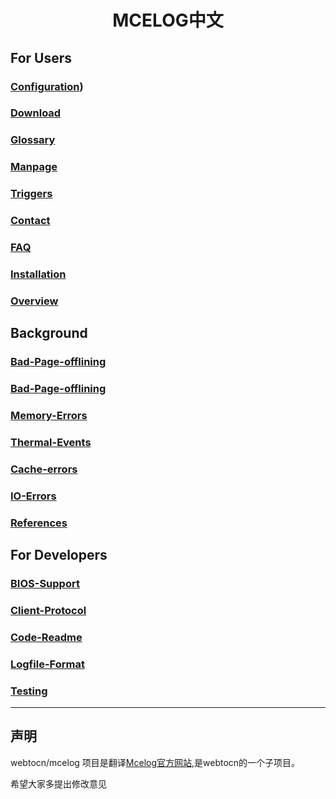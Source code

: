 # <center> MCELOG中文 </center>

## For Users

### [Configuration](ForUsers/Configuration.md))
### [Download](ForUsers/Download.md)  
### [Glossary](ForUsers/Glossary.md)      
### [Manpage](ForUsers/Manpage.md)   
### [Triggers](ForUsers/Triggers.md)
### [Contact](ForUsers/Contact.md)        
### [FAQ](ForUsers/FAQ.md)       
### [Installation](ForUsers/Installation.md)  
### [Overview](ForUsers/Overview.md)

## Background

### [Bad-Page-offlining](Background/Bad-Page-offlining.md)  
### [Bad-Page-offlining](Background/Error-Flow.md)  
### [Memory-Errors](Background/Memory-Errors.md)  
### [Thermal-Events](Background/Thermal-Events.md)
### [Cache-errors](Background/Cache-errors.md)        
### [IO-Errors](Background/IO-Errors.md)   
### [References](Background/References.md)


## For Developers

### [BIOS-Support](ForDevelopers/BIOS-Support.md)  
### [Client-Protocol](ForDevelopers/Client-Protocol.md)  
### [Code-Readme](ForDevelopers/Code-Readme.md)  
### [Logfile-Format](ForDevelopers/Logfile-Format.md)  
### [Testing](ForDevelopers/Testing.md)


----------
## 声明

webtocn/mcelog 项目是翻译[Mcelog官方网站](http://www.mcelog.org),是webtocn的一个子项目。   

希望大家多提出修改意见